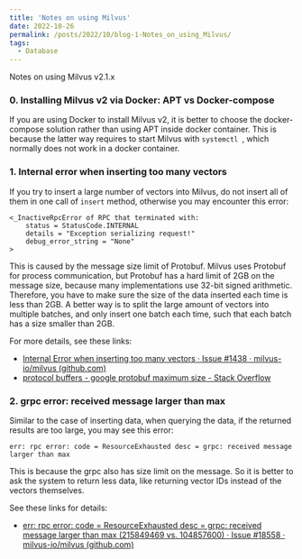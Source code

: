```yaml
---
title: 'Notes on using Milvus'
date: 2022-10-26
permalink: /posts/2022/10/blog-1-Notes_on_using_Milvus/
tags:
  - Database
---
```


Notes on using Milvus v2.1.x

### 0. Installing Milvus v2 via Docker: APT vs Docker-compose

If you are using Docker to install Milvus v2, it is better to choose the docker-compose solution rather than using APT inside docker container. This is because the latter way requires to start Milvus with `systemctl `, which normally does not work in a docker container. 

### 1. Internal error when inserting too many vectors

If you try to insert a large number of vectors into Milvus, do not insert all of them in one call of `insert` method, otherwise you may encounter this error:

```
<_InactiveRpcError of RPC that terminated with:
	status = StatusCode.INTERNAL
	details = "Exception serializing request!"
	debug_error_string = "None"
>
```

This is caused by the message size limit of Protobuf. Milvus uses Protobuf for process communication, but Protobuf has a hard limit of 2GB on the message size, because many implementations use 32-bit signed arithmetic. Therefore, you have to make sure the size of the data inserted each time is less than 2GB. A better way is to split the large amount of vectors into multiple batches, and only insert one batch each time, such that each batch has a size smaller than 2GB. 

For more details, see these links:

* [Internal Error when inserting too many vectors · Issue #1438 · milvus-io/milvus (github.com)](https://github.com/milvus-io/milvus/issues/1438)
* [protocol buffers - google protobuf maximum size - Stack Overflow](https://stackoverflow.com/questions/34128872/google-protobuf-maximum-size)

### 2. grpc error: received message larger than max

Similar to the case of inserting data, when querying the data, if the returned results are too large, you may see this error:

```
err: rpc error: code = ResourceExhausted desc = grpc: received message larger than max
```

This is because the grpc also has size limit on the message. So it is better to ask the system to return less data, like returning vector IDs instead of the vectors themselves.

See these links for details:

* [err: rpc error: code = ResourceExhausted desc = grpc: received message larger than max (215849469 vs. 104857600) · Issue #18558 · milvus-io/milvus (github.com)](https://github.com/milvus-io/milvus/issues/18558)

